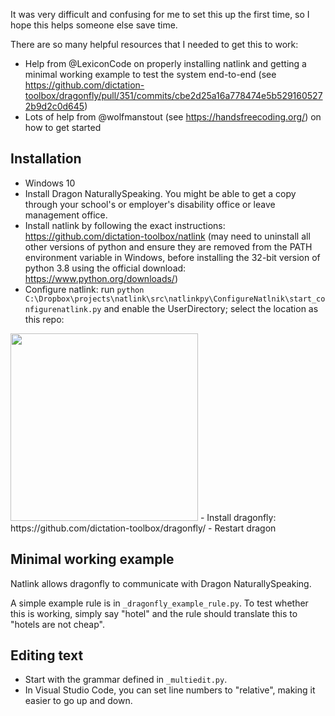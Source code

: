 It was very difficult and confusing for me to set this up the first time, so I hope this helps someone else save time.

There are so many helpful resources that I needed to get this to work:
- Help from @LexiconCode on properly installing natlink and getting a minimal working example to test the system end-to-end (see https://github.com/dictation-toolbox/dragonfly/pull/351/commits/cbe2d25a16a778474e5b5291605272b9d2c0d645)
- Lots of help from @wolfmanstout (see https://handsfreecoding.org/) on how to get started

## Installation
- Windows 10
- Install Dragon NaturallySpeaking. You might be able to get a copy through your school's or employer's disability office or leave management office. 
- Install natlink by following the exact instructions: https://github.com/dictation-toolbox/natlink (may need to uninstall all other versions of python and ensure they are removed from the PATH environment variable in Windows, before installing the 32-bit version of python 3.8 using the official download: https://www.python.org/downloads/)
- Configure natlink: run `python C:\Dropbox\projects\natlink\src\natlinkpy\ConfigureNatlnik\start_configurenatlink.py` and enable the UserDirectory; select the location as this repo:
 <img src="https://user-images.githubusercontent.com/5317244/124948678-e7d28780-dfde-11eb-9094-87ab9c930235.png" width="300">
- Install dragonfly: https://github.com/dictation-toolbox/dragonfly/ 
- Restart dragon

## Minimal working example 
Natlink allows dragonfly to communicate with Dragon NaturallySpeaking. 

A simple example rule is in `_dragonfly_example_rule.py`. To test whether this is working, simply say "hotel" and the rule should translate this to "hotels are not cheap".

## Editing text

- Start with the grammar defined in `_multiedit.py`. 
- In Visual Studio Code, you can set line numbers to "relative", making it easier to go up and down. 




